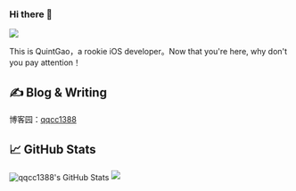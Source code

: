 ### Hi there 👋

![](https://komarev.com/ghpvc/?username=qqcc1388)

This is QuintGao，a rookie iOS developer。Now that you're here, why don't you pay attention！

## &#x270d; Blog & Writing

博客园：[qqcc1388](https://www.cnblogs.com/qqcc1388)   

## &#x1f4c8; GitHub Stats
<img align="center" src="https://github-readme-stats.vercel.app/api?username=qqcc1388&show_icons=true&line_height=27&count_private=true&title_color=ffffff&text_color=c9cacc&icon_color=2bbc8a&bg_color=1d1f21" alt="qqcc1388's GitHub Stats" />  

<img src="https://github-readme-stats.vercel.app/api?username=qqcc1388&show_icons=true&icon_color=CE1D2D&text_color=718096&bg_color=ffffff&count_private=true" />

